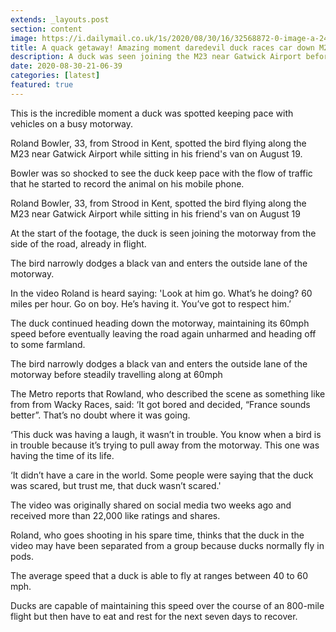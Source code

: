 ```yaml
---
extends: _layouts.post
section: content
image: https://i.dailymail.co.uk/1s/2020/08/30/16/32568872-0-image-a-24_1598799822139.jpg 
title: A quack getaway! Amazing moment daredevil duck races car down M23 motorway at 60mph  
description: A duck was seen joining the M23 near Gatwick Airport before dodging a black van and settling into the outside lane of the motorway, keeping pace with the flow of traffic at 60mph. 
date: 2020-08-30-21-06-39 
categories: [latest] 
featured: true 
--- 
```

This is the incredible moment a duck was spotted keeping pace with vehicles on a busy motorway.

Roland Bowler, 33, from Strood in Kent, spotted the bird flying along the M23 near Gatwick Airport while sitting in his friend's van on August 19.

Bowler was so shocked to see the duck keep pace with the flow of traffic that he started to record the animal on his mobile phone.

Roland Bowler, 33, from Strood in Kent, spotted the bird flying along the M23 near Gatwick Airport while sitting in his friend's van on August 19

At the start of the footage, the duck is seen joining the motorway from the side of the road, already in flight.

The bird narrowly dodges a black van and enters the outside lane of the motorway.

In the video Roland is heard saying: 'Look at him go. What’s he doing? 60 miles per hour. Go on boy. He’s having it. You’ve got to respect him.’

The duck continued heading down the motorway, maintaining its 60mph speed before eventually leaving the road again unharmed and heading off to some farmland. 

The bird narrowly dodges a black van and enters the outside lane of the motorway before steadily travelling along at 60mph

The Metro reports that Rowland, who described the scene as something like from from Wacky Races, said: ‘It got bored and decided, “France sounds better”. That’s no doubt where it was going.

‘This duck was having a laugh, it wasn’t in trouble. You know when a bird is in trouble because it’s trying to pull away from the motorway. This one was having the time of its life.

‘It didn’t have a care in the world. Some people were saying that the duck was scared, but trust me, that duck wasn’t scared.'

The video was originally shared on social media two weeks ago and received more than 22,000 like ratings and shares. 

Roland, who goes shooting in his spare time, thinks that the duck in the video may have been separated from a group because ducks normally fly in pods.

The average speed that a duck is able to fly at ranges between 40 to 60 mph.

Ducks are capable of maintaining this speed over the course of an 800-mile flight but then have to eat and rest for the next seven days to recover. 

